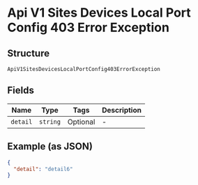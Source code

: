 
# Api V1 Sites Devices Local Port Config 403 Error Exception

## Structure

`ApiV1SitesDevicesLocalPortConfig403ErrorException`

## Fields

| Name | Type | Tags | Description |
|  --- | --- | --- | --- |
| `detail` | `string` | Optional | - |

## Example (as JSON)

```json
{
  "detail": "detail6"
}
```

